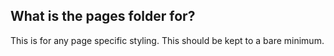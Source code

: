 ## What is the pages folder for?
 This is for any page specific styling. This should be kept to a bare minimum. 